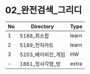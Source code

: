 # 02_완전검색_그리디

| No | Directory | Type |
|---|---|---|
| 1 | 5188_최소합 | learn |
| 2 | 5189_전자카트 | learn |
| 3 | 5203_베이비진_게임 | HW |
| - | 1861_정사각형_방 | extra |

